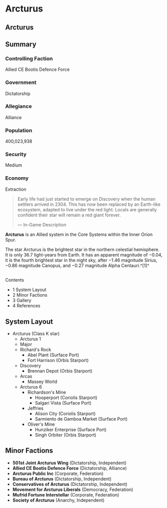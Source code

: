 # Arcturus
## Arcturus

		

## Summary

### Controlling Faction

Allied CE Bootis Defence Force

### Government

Dictatorship

### Allegiance

Alliance

### Population

400,023,938

### Security

Medium

### Economy

Extraction

> 
> 
> Early life had just started to emerge on Discovery when the human settlers arrived in 2304. This has now been replaced by an Earth-like ecosystem, adapted to live under the red light. Locals are generally confident their star will remain a red giant forever.
> 
> 
> — In-Game Description
> 

**Arcturus** is an Allied system in the Core Systems within the Inner Orion Spur.

The star Arcturus is the brightest star in the northern celestial hemisphere. It is only 36.7 light-years from Earth. It has an apparent magnitude of −0.04, it is the fourth brightest star in the night sky, after −1.46 magnitude Sirius, −0.86 magnitude Canopus, and −0.27 magnitude Alpha Centauri.^[1]^

## 

Contents

- 1 System Layout
- 2 Minor Factions
- 3 Gallery
- 4 References

## System Layout

- Arcturus (Class K star)
    - Arcturus 1
    - Major
    - Richard's Rock
        - Abel Plant (Surface Port)
        - Fort Harrison (Orbis Starport)
    - Discovery
        - Brennan Depot (Orbis Starport)
    - Arcas
        - Massey World
    - Arcturus 6
        - Richardson's Mine
            - Hooperport (Coriolis Starport)
            - Salgari Vista (Surface Port)
        - Jeffries
            - Alison City (Coriolis Starport)
            - Sarmiento de Gamboa Market (Surface Port)
        - Oliver's Mine
            - Hunziker Enterprise (Surface Port)
            - Singh Orbiter (Orbis Starport)

## Minor Factions

- **501st Joint Arcturus Wing** (Dictatorship, Independent)
- **Allied CE Bootis Defence Force** (Dictatorship, Alliance)
- **Arcturus Public Inc** (Corporate, Federation)
- **Bureau of Arcturus** (Dictatorship, Independent)
- **Conservatives of Arcturus** (Dictatorship, Independent)
- **Movement for Arcturus Liberals** (Democracy, Federation)
- **Mufrid Fortune Interstellar** (Corporate, Federation)
- **Society of Arcturus** (Anarchy, Independent)